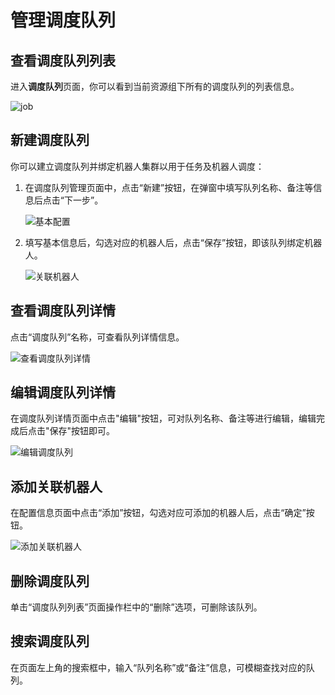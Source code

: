 # 管理调度队列
## 查看调度队列列表

进入**调度队列**页面，你可以看到当前资源组下所有的调度队列的列表信息。

![job](https://docimages.blob.core.chinacloudapi.cn/images/Console/queue/V3queue4.png)

## 新建调度队列

你可以建立调度队列并绑定机器人集群以用于任务及机器人调度：

1. 在调度队列管理页面中，点击“新建”按钮，在弹窗中填写队列名称、备注等信息后点击“下一步”。

    ![基本配置](https://docimages.blob.core.chinacloudapi.cn/images/Console/queue/%E6%96%B0%E5%BB%BA%E8%B0%83%E5%BA%A6%E9%98%9F%E5%88%97-1.png)

2. 填写基本信息后，勾选对应的机器人后，点击“保存”按钮，即该队列绑定机器人。

    ![关联机器人](https://docimages.blob.core.chinacloudapi.cn/images/Console/queue/%E6%96%B0%E5%BB%BA%E8%B0%83%E5%BA%A6%E9%98%9F%E5%88%97-2.png)

## 查看调度队列详情

点击“调度队列”名称，可查看队列详情信息。

![查看调度队列详情](https://docimages.blob.core.chinacloudapi.cn/images/Console/queue/V3queue5.png)

## 编辑调度队列详情

在调度队列详情页面中点击"编辑"按钮，可对队列名称、备注等进行编辑，编辑完成后点击"保存"按钮即可。

![编辑调度队列](https://docimages.blob.core.chinacloudapi.cn/images/Console/queue/%E7%BC%96%E8%BE%91%E8%B0%83%E5%BA%A6%E9%98%9F%E5%88%97.png)

## 添加关联机器人

在配置信息页面中点击“添加”按钮，勾选对应可添加的机器人后，点击“确定”按钮。

![添加关联机器人](https://docimages.blob.core.chinacloudapi.cn/images/Console/queue/V3queue6.png)

## 删除调度队列

单击“调度队列列表”页面操作栏中的“删除”选项，可删除该队列。
## 搜索调度队列

在页面左上角的搜索框中，输入“队列名称”或“备注”信息，可模糊查找对应的队列。